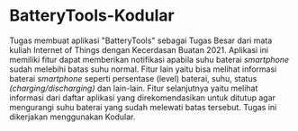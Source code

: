 # BatteryTools-Kodular
Tugas membuat aplikasi "BatteryTools" sebagai Tugas Besar dari mata kuliah Internet of Things dengan Kecerdasan Buatan 2021. Aplikasi ini memiliki fitur dapat memberikan notifikasi apabila suhu baterai _smartphone_ sudah melebihi batas suhu normal. Fitur lain yaitu bisa melihat informasi baterai _smartphone_ seperti persentase (level) baterai, suhu, status _(charging/discharging)_ dan lain-lain. Fitur selanjutnya yaitu melihat informasi dari daftar aplikasi yang direkomendasikan untuk ditutup agar mengurangi suhu baterai yang sudah melewati batas tersebut. Tugas ini dikerjakan menggunakan Kodular. 
